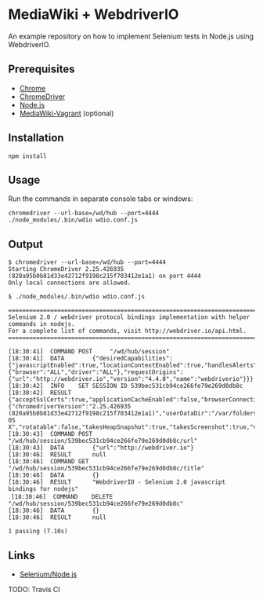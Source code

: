 # MediaWiki + WebdriverIO

An example repository on how to implement Selenium tests in Node.js using WebdriverIO.

## Prerequisites

- [Chrome](https://www.google.com/chrome/)
- [ChromeDriver](https://sites.google.com/a/chromium.org/chromedriver/)
- [Node.js](https://nodejs.org/en/)
- [MediaWiki-Vagrant](https://www.mediawiki.org/wiki/MediaWiki-Vagrant) (optional)

## Installation

    npm install

## Usage

Run the commands in separate console tabs or windows:

    chromedriver --url-base=/wd/hub --port=4444
    ./node_modules/.bin/wdio wdio.conf.js

## Output

    $ chromedriver --url-base=/wd/hub --port=4444
    Starting ChromeDriver 2.25.426935 (820a95b0b81d33e42712f9198c215f703412e1a1) on port 4444
    Only local connections are allowed.

    $ ./node_modules/.bin/wdio wdio.conf.js
    
    =======================================================================================
    Selenium 2.0 / webdriver protocol bindings implementation with helper commands in nodejs.
    For a complete list of commands, visit http://webdriver.io/api.html.
    =======================================================================================
    
    [18:30:41]  COMMAND	POST 	 "/wd/hub/session"
    [18:30:41]  DATA		{"desiredCapabilities":{"javascriptEnabled":true,"locationContextEnabled":true,"handlesAlerts":true,"rotatable":true,"maxInstances":5,"browserName":"chrome","loggingPrefs":{"browser":"ALL","driver":"ALL"},"requestOrigins":{"url":"http://webdriver.io","version":"4.4.0","name":"webdriverio"}}}
    [18:30:42]  INFO	SET SESSION ID 539bec531cb94ce266fe79e269d0db8c
    [18:30:42]  RESULT		{"acceptSslCerts":true,"applicationCacheEnabled":false,"browserConnectionEnabled":false,"browserName":"chrome","chrome":{"chromedriverVersion":"2.25.426935 (820a95b0b81d33e42712f9198c215f703412e1a1)","userDataDir":"/var/folders/1r/x7zj18rd5d5cnw7vmr7g0mjc0000gn/T/.org.chromium.Chromium.Jkl0Qc"},"cssSelectorsEnabled":true,"databaseEnabled":false,"handlesAlerts":true,"hasTouchScreen":false,"javascriptEnabled":true,"locationContextEnabled":true,"mobileEmulationEnabled":false,"nativeEvents":true,"networkConnectionEnabled":false,"pageLoadStrategy":"normal","platform":"Mac OS X","rotatable":false,"takesHeapSnapshot":true,"takesScreenshot":true,"version":"54.0.2840.98","webStorageEnabled":true}
    [18:30:43]  COMMAND	POST 	 "/wd/hub/session/539bec531cb94ce266fe79e269d0db8c/url"
    [18:30:43]  DATA		{"url":"http://webdriver.io"}
    [18:30:46]  RESULT		null
    [18:30:46]  COMMAND	GET 	 "/wd/hub/session/539bec531cb94ce266fe79e269d0db8c/title"
    [18:30:46]  DATA		{}
    [18:30:46]  RESULT		"WebdriverIO - Selenium 2.0 javascript bindings for nodejs"
    ․[18:30:46]  COMMAND	DELETE 	 "/wd/hub/session/539bec531cb94ce266fe79e269d0db8c"
    [18:30:46]  DATA		{}
    [18:30:46]  RESULT		null
    
    1 passing (7.10s)

## Links

- [Selenium/Node.js](https://www.mediawiki.org/wiki/Selenium/Node.js)

TODO: Travis CI

